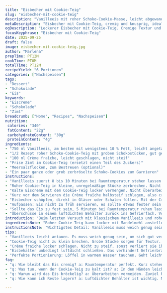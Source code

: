 ```yaml
---
title: "Eisbecher mit Cookie-Teig"
slug: "eisbecher-mit-cookie-teig"
description: "Vanilleeis mit roher Schoko-Cookie-Masse, leicht abgewandelt für mehr Struktur und Geschmack. Crème fraîche ersetzt die Schlagsahne für einen sauren Kontrast. Noch besser: Cookie-Teig mit einem Hauch Zimt und Meersalz. Kleine Stückchen geben Biss, nicht matschig.  Über Nacht kühlen, damit alles fest wird, aber nicht eiskalt und hart. Saugnapfähnliche Konsistenz zeigen, dass es genau richtig ist. Am Ende kommt die Crème fraîche luftig dazu, nicht zu steif geschlagen, damit die cremige Frische bleibt. Kekse können zerbröselt oder ganz dazu gereicht werden, für Texturspiel. Perfekt, wenn das Eis beim Rühren langsam weich wird, ohne zu schmelzen."
metaDescription: "Eisbecher mit Cookie-Teig, cremig und knusprig, ideal für jede Gelegenheit. Genießen Sie diese süße Versuchung zu Hause."
ogDescription: "Leckerer Eisbecher mit Cookie-Teig. Cremige Textur und knusprige Stücke. Ein Dessert, das begeistert und erfrischt."
focusKeyphrase: "Eisbecher mit Cookie-Teig"
date: 2025-09-25
draft: false
image: eisbecher-mit-cookie-teig.jpg
author: "Marlena"
prepTime: PT12M
cookTime: PT0M
totalTime: PT12M
recipeYield: "6 Portionen"
categories: ["Nachspeisen"]
tags:
- "Dessert"
- "Schokolade"
- "Eis"
keywords:
- "Eiscreme"
- "Schokolade"
- "Zimt"
breadcrumb: ["Home", "Recipes", "Nachspeisen"]
nutrition: 
 calories: "340"
 fatContent: "22g"
 carbohydrateContent: "30g"
 proteinContent: "4g"
ingredients:
- "750 ml Vanilleeis, am besten mit wenigstens 10 % Fett, leicht angetaut"
- "1/2 Rezept roher Schoko-Cookie-Teig mit groben Schokostücken, gut gekühlt"
- "100 ml Crème fraîche, leicht geschlagen, nicht steif"
- "Prise Zimt im Cookie-Teig (ersetzt einen Teil des Zuckers)"
- "Meersalzflocken, zum Bestreuen (optional)"
- "Ein paar ganze oder grob zerbröselte Schoko-Cookies zum Garnieren"
instructions:
- "Vanilleeis zuerst 8 bis 10 Minuten bei Raumtemperatur stehen lassen. Es sollte weich werden, sich aber noch formen lassen. Mit einem Holzlöffel oder Gummispatel umrühren bis es cremig, aber nicht flüssig wird. Nicht einfach in der Mikrowelle erwärmen, sonst wird’s stockig oder flüssig."
- "Roher Cookie-Teig in kleine, unregelmäßige Stücke zerbrechen. Nicht zu fein, mehr Textur. Zimt unterkneten, dann die Stücke locker unterheben. Wenn der Teig zu kalt ist, splittert es beim Mischen, deshalb leicht anwärmen in den Händen."
- "Kalte Eiscreme mit dem Cookie-Teig locker vermengen. Nicht überarbeiten, sonst wird’s bröckelig oder matschig. Ziel: Eis noch erkennbar, Cookies als knackige, grobe Stücke. Keine homogene Masse. Form in einen rechteckigen luftdichten Behälter oder Metallform drücken. 6-8 Stunden einfrieren, besser über Nacht. Hier geduldig sein, über Nacht wird die Struktur stabiler, die Aromen verschmelzen."
- "Kurz vor dem Servieren die Crème fraîche halbsteif schlagen, also cremig, nicht steif. So bleibt sie luftig und frisch, bringt Säure und Kontrast zu süßem Eis."
- "Eisbecher schöpfen, direkt in Gläser oder Schalen füllen. Mit der Crème fraîche garnieren. Wer mag, noch grob zerbröselte oder ganze Schoko-Cookies drauflegen für Variation im Biss. Meersalzflocken darüber streuen, bringt überraschende Tiefe und hebt süß hervor."
- "Aufpassen: Eis nicht zu früh servieren, es sollte etwas fester sein, aber nicht steinhart. Eiscreme lässt sich am besten mit einem in warmem Wasser getauchten Löffel portionieren, sonst bricht es zu unregelmäßig."
- "Sollte das Eis zu fest sein, 5 Minuten bei Raumtemperatur ruhen lassen und dann erneut mit dem Löffel gebrochen servieren. So entsteht der Kontrast zwischen cremig und knackig."
- "Überschüsse in einem luftdichten Behälter zurück ins Gefrierfach. Vor dem nächsten Verzehr circa 10 Minuten antauen lassen und leicht durchrühren."
introduction: "Beim letzten Versuch mit klassischem Vanilleeis und rohem Cookie-Teig hat mich das süße Potenzial überrascht, aber die Konsistenz war mir zu matschig. Rohteig muss kühl, aber nicht gefroren hinein, sonst friert die Masse zu sehr zusammen. Deshalb nehme ich Vanilleeis, das schon etwas angetaut ist – der Trick: warten, bis die Kanten sich leicht soften, aber Kern nicht flüssig wird. Wer das richtige Timing verpasst, erhält Eis, das zu hart ist zum Rühren oder zu flüssig zum Formen. Die zusätzliche Prise Zimt im Teig bringt mehr Tiefe. Crème fraîche statt Sahne. Das sorgt für Säure und Cremigkeit zugleich, die Sahne wirkt oft zu süß und schwer. Das Röcheln im Mund, wenn man auf die frischen Cookie-Stücke trifft – unverkennbar. Meersalzflocken darüber – kontrastreicher Knackreiz, der das Ganze weit entfernt vom Standard macht. Nie ohne diese kleinen Salzkörnchen!"
ingredientsNote: "Roher Cookie-Teig kann locker mit Mandelmehl anstelle des Weizenmehls zubereitet werden, wenn Glutenproblem besteht. Zimt ist optional, wertet aber jeden Teig auf, besonders wenn er etwas zu süß ist. Crème fraîche luftiger schlagen als Schlagsahne, verhindert, dass die Creme umkippt oder sich trennt. Vanilleeis muss nicht das teuerste sein, wichtig ist allein Fettgehalt über 10 %. Günstiges Eis kann zu viel Luft enthalten, dann wird die Masse zu weich und verliert Struktur. Alternativ: halb Milchcreme, halb Vanillequark mischen, ergibt frischeren Geschmack, dafür weniger cremig. Ein Holzmesser oder Fingerspitzen nutzen, um den Teig klein zu brechen, Hände werden beim Arbeiten warm und optimieren die Temperatur, die Stückchen bleiben knapp gefroren, aber bröseln nicht zu sehr. Alle Zutaten frühzeitig aus dem Gefrierfach nehmen, aber nicht zu warm werden lassen. Optimal: 10-15 Minuten Vorlauf. Luftdichter Behälter verhindert Gefrierbrand und Gerüche aus der Tiefkühltruhe."
instructionsNote: "Wichtigstes Detail: Vanilleeis muss weich genug sein, um gut mit dem Teig zu verschmelzen, ohne zu schmelzen. Mikrowelle frisst Textur, deshalb lieber Zeit nehmen und stehen lassen. Beim Unterheben des rohen Teigs nicht zu rührintensiv arbeiten, sonst klebt die Masse, besonders wenn die Temperatur steigt. Die Mischung sofort einfrieren, sonst verklebt alles und die Cookie-Stücke werden matschig. Die Signale beim Einfrieren: Masse soll sich glatt anfühlen, keine Kristalle bilden oder auseinanderfallen. Bei Überlagerung im Gefrierfach auf Qualität achten, gerne alle 3-4 Tage umrühren oder neu aufschichten, sonst Verklumpen. Die Crème fraîche vor dem Aufschlagen kalt halten, etwas Zucker oder Vanille nehmen, wenn mehr Süße gewünscht wird. Am besten halbsteif schlagen, Fingerprobe: Creme soll leicht auf Löffel bleiben, aber biegsam sein. So fühlt sich die Luftigkeit an, die man im Mund braucht, nicht wie ein fester Deckel. Cookies zum Garnieren lassen sich kurz vor dem Servieren grob zerdrücken, so bleibt das Knistern erhalten ohne zu zerfallen. Wer das Ganze schneller braucht, Eis 2 Stunden anstatt 6 einfrieren, dafür kleiner portionieren, klappt auch, aber Konsistenz leidet etwas. Arbeite lieber mit Geduld und schaue, wie die Masse langsam fest wird, meine Erfahrung sagt mir: der Unterschied ist hör- und spürbar."
tips:
- "Vanilleeis leicht antauen. Es muss weich genug sein, um sich gut vermengen zu lassen. Nicht zu lange stehen lassen oder es schmilzt zu sehr. Auf die Konsistenz achten."
- "Cookie-Teig nicht zu klein brechen. Grobe Stücke sorgen für Textur. Zimt im Teig hebt den Geschmack. Achtung: Ersetzt nicht zu viel Zucker damit."
- "Crème fraîche locker schlagen. Nicht zu steif, sonst verliert sie ihre Frische. Aufwärmen aber nicht übertreiben, wenn das zu kalt ist, wird's schaumig."
- "Eisbehälter unbedingt luftdicht schließen. Das verhindert Gefrierbrand. Klassen Sie das Eis regelmäßig um, so bleibt die Struktur stabil. Minimiert Eiskristalle."
- "Perfekte Portionierung: Löffel in warmem Wasser tauchen. Geht leichter und man bricht das Eis nicht. Zu hartes Eis stiftet Verwirrung, für alle die Portionieren."
faq:
- "q: Wie bleibt das Eis cremig? a: Raumtemperatur perfekt. Kurz stehen lassen bringt die richtige Textur. Einfrieren nicht vergessen."
- "q: Was tun, wenn der Cookie-Teig zu kalt ist? a: In den Händen leicht aufwärmen. So schmilzt er nicht und lässt sich einfacher verarbeiten. Alternativen sind wenige."
- "q: Warum wird das Eis bröckelig? a: Überarbeiten vermeiden. Zuviel Rühren führt zur falschen Konsistenz. Man muss achtsam sein beim Mischen."
- "q: Wie kann ich Reste lagern? a: Luftdichter Behälter ist wichtig. Mehrere Schichten helfen, auch kleine Portionen im Gefrierfach. Vor dem Servieren leicht antauen."

---
```

